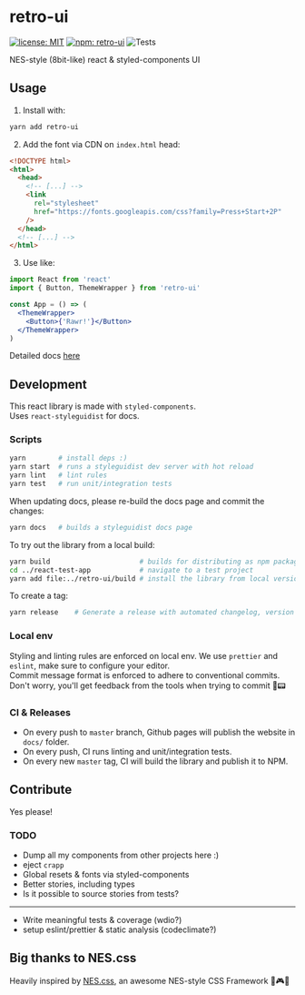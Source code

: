 # retro-ui

[![license: MIT](https://img.shields.io/github/license/sombreroenpuntas/retro-ui)](LICENSE)
[![npm: retro-ui](https://img.shields.io/npm/v/retro-ui)](https://www.npmjs.com/package/retro-ui)
![Tests](https://github.com/sombreroEnPuntas/retro-ui/workflows/Tests/badge.svg?branch=master)

NES-style (8bit-like) react &amp; styled-components UI

## Usage

1. Install with:

```sh
yarn add retro-ui
```

2. Add the font via CDN on `index.html` head:

```html
<!DOCTYPE html>
<html>
  <head>
    <!-- [...] -->
    <link
      rel="stylesheet"
      href="https://fonts.googleapis.com/css?family=Press+Start+2P"
    />
  </head>
  <!-- [...] -->
</html>
```

3. Use like:

```jsx
import React from 'react'
import { Button, ThemeWrapper } from 'retro-ui'

const App = () => (
  <ThemeWrapper>
    <Button>{'Rawr!'}</Button>
  </ThemeWrapper>
)
```

Detailed docs [here](https://sombreroenpuntas.github.io/retro-ui/)

## Development

This react library is made with `styled-components`.  
Uses `react-styleguidist` for docs.

### Scripts

```sh
yarn        # install deps :)
yarn start  # runs a styleguidist dev server with hot reload
yarn lint   # lint rules
yarn test   # run unit/integration tests
```

When updating docs, please re-build the docs page and commit the changes:

```sh
yarn docs   # builds a styleguidist docs page
```

To try out the library from a local build:

```sh
yarn build                      # builds for distributing as npm package
cd ../react-test-app            # navigate to a test project
yarn add file:../retro-ui/build # install the library from local version
```

To create a tag:

```sh
yarn release    # Generate a release with automated changelog, version bump and tag
```

### Local env

Styling and linting rules are enforced on local env. We use `prettier` and `eslint`, make sure to configure your editor.  
Commit message format is enforced to adhere to conventional commits.  
Don't worry, you'll get feedback from the tools when trying to commit 🤖📟

### CI & Releases

- On every push to `master` branch, Github pages will publish the website in `docs/` folder.
- On every push, CI runs linting and unit/integration tests.
- On every new `master` tag, CI will build the library and publish it to NPM.

## Contribute

Yes please!

### TODO

- Dump all my components from other projects here :)
- eject `crapp`
- Global resets & fonts via styled-components
- Better stories, including types
- Is it possible to source stories from tests?

---

- Write meaningful tests & coverage (wdio?)
- setup eslint/prettier & static analysis (codeclimate?)

## Big thanks to NES.css

Heavily inspired by [NES.css](https://nostalgic-css.github.io/NES.css/), an awesome NES-style CSS Framework 💖🎮🌟
